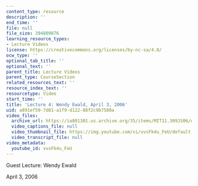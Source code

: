 ```yaml
---
content_type: resource
description: ''
end_time: ''
file: null
file_size: 394809876
learning_resource_types:
- Lecture Videos
license: https://creativecommons.org/licenses/by-nc-sa/4.0/
ocw_type: ''
optional_tab_title: ''
optional_text: ''
parent_title: Lecture Videos
parent_type: CourseSection
related_resources_text: ''
resource_index_text: ''
resourcetype: Video
start_time: ''
title: 'Lecture 4: Wendy Ewald, April 3, 2006'
uid: a891ef59-7d81-a1f9-d122-88f2c9b7580a
video_files:
  archive_url: https://ia801301.us.archive.org/35/items/MIT11.309JS06/ocw-11.309j-03apr2006-220k_512kb.mp4
  video_captions_file: null
  video_thumbnail_file: https://img.youtube.com/vi/vvsFk4u_FeU/default.jpg
  video_transcript_file: null
video_metadata:
  youtube_id: vvsFk4u_FeU
---
```


Guest Lecture: Wendy Ewald

April 3, 2006

